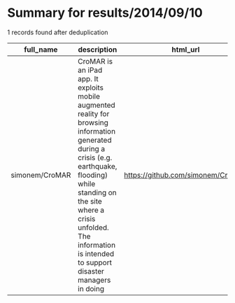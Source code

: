 
# Summary for results/2014/09/10
    
1 records found after deduplication

| full_name | description | html_url | matched_list | matched_count | pushed_at | size | stargazers_count | language | forks_count | vul_ids |
|----------------|------------------------------------------------------------------------------------------------------------------------------------------------------------------------------------------------------------------------------------------------------------------|-----------------------------------|----------------|-----------------|---------------------------|--------|--------------------|------------|---------------|-----------|
| simonem/CroMAR | CroMAR is an iPad app. It exploits mobile augmented reality for browsing information generated during a crisis (e.g. earthquake, flooding) while standing on the site where a crisis unfolded. The information is intended to support disaster managers in doing | https://github.com/simonem/CroMAR | ['exploit'] | 1 | 2014-09-10 14:31:45+00:00 | 0 | 0 | nan | 0 | [] |

